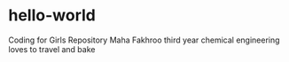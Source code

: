 # hello-world
Coding for Girls Repository
Maha Fakhroo
third year chemical engineering
loves to travel and bake
